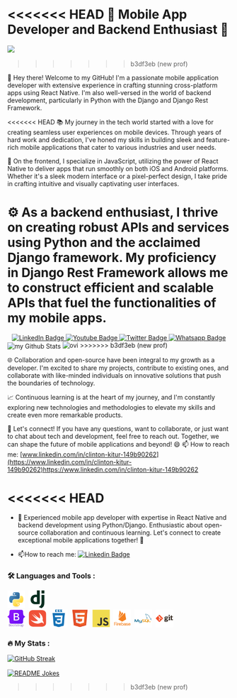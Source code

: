 <<<<<<< HEAD
📱 Mobile App Developer and Backend Enthusiast 🚀
=======
![](https://komarev.com/ghpvc/?username=ClintonPy&style=flat-square)
>>>>>>> b3df3eb (new prof)

👋 Hey there! Welcome to my GitHub! I'm a passionate mobile application developer with extensive experience in crafting stunning cross-platform apps using React Native. I'm also well-versed in the world of backend development, particularly in Python with the Django and Django Rest Framework.

<<<<<<< HEAD
📚 My journey in the tech world started with a love for creating seamless user experiences on mobile devices. Through years of hard work and dedication, I've honed my skills in building sleek and feature-rich mobile applications that cater to various industries and user needs.

🔧 On the frontend, I specialize in JavaScript, utilizing the power of React Native to deliver apps that run smoothly on both iOS and Android platforms. Whether it's a sleek modern interface or a pixel-perfect design, I take pride in crafting intuitive and visually captivating user interfaces.

⚙️ As a backend enthusiast, I thrive on creating robust APIs and services using Python and the acclaimed Django framework. My proficiency in Django Rest Framework allows me to construct efficient and scalable APIs that fuel the functionalities of my mobile apps.
=======
<div id="badges" align="center">
  <a href="https://www.linkedin.com/in/clinton-kitur-149b90262/">
    <img src="https://img.shields.io/badge/LinkedIn-blue?style=for-the-badge&logo=linkedin&logoColor=white" alt="LinkedIn Badge"/>
  </a>
  <a href="https://www.youtube.com/@Clin404">
    <img src="https://img.shields.io/badge/YouTube-red?style=for-the-badge&logo=youtube&logoColor=white" alt="Youtube Badge"/>
  </a>
  <a href="https://twitter.com/ClinKtur">
    <img src="https://img.shields.io/badge/Twitter-blue?style=for-the-badge&logo=twitter&logoColor=white" alt="Twitter Badge"/>
  </a>
  <a href="https://">
    <img src="https://img.shields.io/badge/Whatsapp-blue?style=for-the-badge&logo=whatsapp&logoColor=green" alt="Whatsapp Badge"/>
  </a>
</div>

<img align="center" src="https://github-readme-stats.vercel.app/api?username=ClintonPy&include_all_commits=true&count_private=true&show_icons=true&line_height=20&title_color=2B5BBD&icon_color=1124BB&text_color=A1A1A1&bg_color=0,000000,130F40" alt="my Github Stats"/>

<img src="https://github-readme-stats.vercel.app/api/top-langs?username=ClintonPy&show_icons=true&locale=en&layout=compact&theme=chartreuse-dark" alt="ovi" />
>>>>>>> b3df3eb (new prof)

🌐 Collaboration and open-source have been integral to my growth as a developer. I'm excited to share my projects, contribute to existing ones, and collaborate with like-minded individuals on innovative solutions that push the boundaries of technology.

📈 Continuous learning is at the heart of my journey, and I'm constantly exploring new technologies and methodologies to elevate my skills and create even more remarkable products.

🤝 Let's connect! If you have any questions, want to collaborate, or just want to chat about tech and development, feel free to reach out. Together, we can shape the future of mobile applications and beyond! 😄
📫 How to reach me: [www.linkedin.com/in/clinton-kitur-149b90262](https://www.linkedin.com/in/clinton-kitur-149b90262)https://www.linkedin.com/in/clinton-kitur-149b90262

<<<<<<< HEAD
=======
- :telescope: Experienced mobile app developer with expertise in React Native and backend development using Python/Django. Enthusiastic about open-source collaboration and continuous learning. Let's connect to create exceptional mobile applications together! 🚀

- :mailbox:How to reach me: [![Linkedin Badge](https://img.shields.io/badge/-Clinton-blue?style=flat&logo=Linkedin&logoColor=white)](https://www.linkedin.com/in/clinton-kitur-149b90262)

### :hammer_and_wrench: Languages and Tools :
   <img src="https://github.com/devicons/devicon/blob/master/icons/python/python-original.svg" title="Python" alt="Python" width="40" height="40"/>&nbsp;
   <img src="https://github.com/devicons/devicon/blob/master/icons/django/django-plain.svg" title="Django" alt="Django" width="40" height="40"/>&nbsp;     
  <img src="https://github.com/devicons/devicon/blob/master/icons/bootstrap/bootstrap-original-wordmark.svg" title="Bootstrap" alt="Bootstrap" width="40" height="40"/>&nbsp;
  <img src="https://github.com/devicons/devicon/blob/master/icons/swift/swift-original.svg" title="Swift" alt="Swift " width="40" height="40"/>&nbsp;
  <img src="https://github.com/devicons/devicon/blob/master/icons/css3/css3-plain-wordmark.svg"  title="CSS3" alt="CSS" width="40" height="40"/>&nbsp;
  <img src="https://github.com/devicons/devicon/blob/master/icons/html5/html5-original.svg" title="HTML5" alt="HTML" width="40" height="40"/>&nbsp;
  <img src="https://github.com/devicons/devicon/blob/master/icons/javascript/javascript-original.svg" title="JavaScript" alt="JavaScript" width="40" height="40"/>&nbsp;
  <img src="https://github.com/devicons/devicon/blob/master/icons/firebase/firebase-plain-wordmark.svg" title="Firebase" alt="Firebase" width="40" height="40"/>&nbsp;
  <img src="https://github.com/devicons/devicon/blob/master/icons/mysql/mysql-original-wordmark.svg" title="MySQL"  alt="MySQL" width="40" height="40"/>&nbsp;
 <img src="https://github.com/devicons/devicon/blob/master/icons/git/git-original-wordmark.svg" title="Git" alt="Git" width="40" height="40"/>
<!-- </div> -->
<!--     <img src="" title="" alt="" width="40" height="40"/>&nbsp; -->
### :fire: My Stats :

<!-- [![Top Langs](https://github-readme-stats.vercel.app/api/top-langs/?username=ClintonPy&layout=compact&theme=vision-friendly-dark)](https://github.com/ClintonPy/github-readme-stats) -->
[![GitHub Streak](https://github-readme-streak-stats.herokuapp.com?user=ClintonPy)](https://git.io/streak-stats)

<!-- ### :writing_hand: Blog Posts : -->

<!--
**ClintonPy/ClintonPy** is a ✨ _special_ ✨ repository because its `README.md` (this file) appears on your GitHub profile.

Here are some ideas to get you started:

- 🔭 I’m currently working on ...
- 🌱 I’m currently learning ...
- 👯 I’m looking to collaborate on ...
- 🤔 I’m looking for help with ...
- 💬 Ask me about ...
- 📫 How to reach me: ...
- 😄 Pronouns: ...
- ⚡ Fun fact: ...
-->

<!-- ![Snake animation](https://github.com/ClintonPy/github-readme/blob/output/github-contribution-snake.svg) -->

<a href="https://readme-jokes.vercel.app"><img align="center" src="https://readme-jokes.vercel.app/api" alt="README Jokes"></a>
>>>>>>> b3df3eb (new prof)

